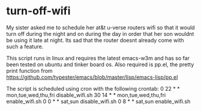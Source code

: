 # turn-off-wifi
My sister asked me to schedule her at&t u-verse routers wifi so that it would turn off during the night and on during the day in order that her son wouldnt be using it late at night.  Its sad that the router doesnt already come with such a feature.

This script runs in linux and requires the latest emacs-w3m and has so far been tested on ubuntu and tinker board os.
Also required is pp.el, the pretty print function from https://github.com/typester/emacs/blob/master/lisp/emacs-lisp/pp.el

The script is scheduled using cron with the following crontab:
    0 22 * * mon,tue,wed,thu,fri disable_wifi.sh
    30 14 * * mon,tue,wed,thu,fri enable_wifi.sh
    0 0 * * sat,sun disable_wifi.sh
    0 8 * * sat,sun enable_wifi.sh
 